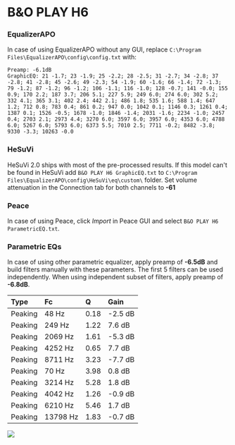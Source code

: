 # B&O PLAY H6

### EqualizerAPO
In case of using EqualizerAPO without any GUI, replace `C:\Program Files\EqualizerAPO\config\config.txt`
with:
```
Preamp: -6.1dB
GraphicEQ: 21 -1.7; 23 -1.9; 25 -2.2; 28 -2.5; 31 -2.7; 34 -2.8; 37 -2.8; 41 -2.8; 45 -2.6; 49 -2.3; 54 -1.9; 60 -1.6; 66 -1.4; 72 -1.3; 79 -1.2; 87 -1.2; 96 -1.2; 106 -1.1; 116 -1.0; 128 -0.7; 141 -0.0; 155 0.9; 170 2.2; 187 3.7; 206 5.1; 227 5.9; 249 6.0; 274 6.0; 302 5.2; 332 4.1; 365 3.1; 402 2.4; 442 2.1; 486 1.8; 535 1.6; 588 1.4; 647 1.2; 712 0.8; 783 0.4; 861 0.2; 947 0.0; 1042 0.1; 1146 0.3; 1261 0.4; 1387 0.1; 1526 -0.5; 1678 -1.0; 1846 -1.4; 2031 -1.6; 2234 -1.0; 2457 0.4; 2703 2.1; 2973 4.4; 3270 6.0; 3597 6.0; 3957 6.0; 4353 6.0; 4788 6.0; 5267 6.0; 5793 6.0; 6373 5.5; 7010 2.5; 7711 -0.2; 8482 -3.8; 9330 -3.3; 10263 -0.0
```

### HeSuVi
HeSuVi 2.0 ships with most of the pre-processed results. If this model can't be found in HeSuVi add
`B&O PLAY H6 GraphicEQ.txt` to `C:\Program Files\EqualizerAPO\config\HeSuVi\eq\custom\` folder.
Set volume attenuation in the Connection tab for both channels to **-61**

### Peace
In case of using Peace, click *Import* in Peace GUI and select `B&O PLAY H6 ParametricEQ.txt`.

### Parametric EQs
In case of using other parametric equalizer, apply preamp of **-6.5dB** and build filters manually
with these parameters. The first 5 filters can be used independently.
When using independent subset of filters, apply preamp of **-6.8dB**.

| Type    | Fc       |    Q | Gain    |
|:--------|:---------|:-----|:--------|
| Peaking | 48 Hz    | 0.18 | -2.5 dB |
| Peaking | 249 Hz   | 1.22 | 7.6 dB  |
| Peaking | 2069 Hz  | 1.61 | -5.3 dB |
| Peaking | 4252 Hz  | 0.65 | 7.7 dB  |
| Peaking | 8711 Hz  | 3.23 | -7.7 dB |
| Peaking | 70 Hz    | 3.98 | 0.8 dB  |
| Peaking | 3214 Hz  | 5.28 | 1.8 dB  |
| Peaking | 4042 Hz  | 1.26 | -0.9 dB |
| Peaking | 6210 Hz  | 5.46 | 1.7 dB  |
| Peaking | 13798 Hz | 1.83 | -0.7 dB |

![](https://raw.githubusercontent.com/jaakkopasanen/AutoEq/master/results/rtings/sbaf-serious/B&O%20PLAY%20H6/B&O%20PLAY%20H6.png)